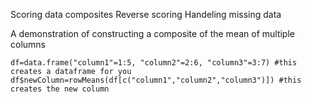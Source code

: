 Scoring data composites 
Reverse scoring 
Handeling missing data

A demonstration of constructing a composite of the mean of multiple columns 

```
df=data.frame("column1"=1:5, "column2"=2:6, "column3"=3:7) #this creates a dataframe for you
df$newColumn=rowMeans(df[c("column1","column2","column3")]) #this creates the new column 
```
